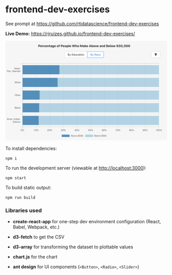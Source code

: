 # frontend-dev-exercises

See prompt at https://github.com/rtidatascience/frontend-dev-exercises

**Live Demo:** https://rjruizes.github.io/frontend-dev-exercises/

![alt text](https://github.com/rjruizes/frontend-dev-exercises/blob/master/screenshot.png?raw=true)

To install dependencies:

```
npm i
```

To run the development server (viewable at [http://localhost:3000](http://localhost:3000)):

```
npm start
```

To build static output:

```
npm run build
```

### Libraries used

* **create-react-app** for one-step dev environment configuration (React, Babel, Webpack, etc.)

* **d3-fetch** to get the CSV

* **d3-array** for transforming the dataset to plottable values

* **chart.js** for the chart

* **ant design** for UI components (`<Button>`, `<Radio>`, `<Slider>`)
